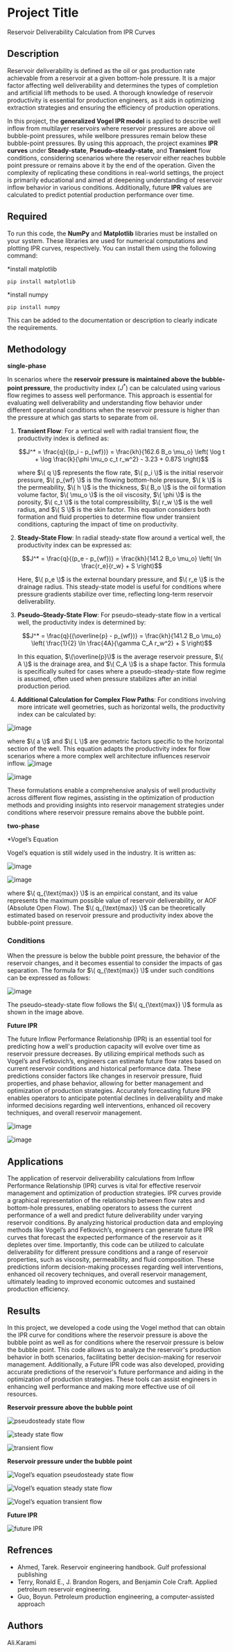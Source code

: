 # Project Title

Reservoir Deliverability Calculation from IPR Curves


## Description


Reservoir deliverability is defined as the oil or gas production rate achievable from a reservoir at a given bottom-hole pressure. It is a major factor affecting well deliverability and determines the types of completion and artificial lift methods to be used. A thorough knowledge of reservoir productivity is essential for production engineers, as it aids in optimizing extraction strategies and ensuring the efficiency of production operations.

In this project, the **generalized Vogel IPR model** is applied to describe well inflow from multilayer reservoirs where reservoir pressures are above oil bubble-point pressures, while wellbore pressures remain below these bubble-point pressures. By using this approach, the project examines **IPR curves** under **Steady-state**, **Pseudo–steady-state**, and **Transient** flow conditions, considering scenarios where the reservoir either reaches bubble point pressure or remains above it by the end of the operation. Given the complexity of replicating these conditions in real-world settings, the project is primarily educational and aimed at deepening understanding of reservoir inflow behavior in various conditions. Additionally, future **IPR** values are calculated to predict potential production performance over time.


## Required

To run this code, the **NumPy** and **Matplotlib** libraries must be installed on your system. These libraries are used for numerical computations and plotting IPR curves, respectively. You can install them using the following command:

*install matplotlib
```
pip install matplotlib
```
*install numpy
```
pip install numpy
```




This can be added to the documentation or description to clearly indicate the requirements.

## Methodology


**single-phase**

In scenarios where the **reservoir pressure is maintained above the bubble-point pressure**, the productivity index $( J^* )$ can be calculated using various flow regimes to assess well performance. This approach is essential for evaluating well deliverability and understanding flow behavior under different operational conditions when the reservoir pressure is higher than the pressure at which gas starts to separate from oil.

1. **Transient Flow**: For a vertical well with radial transient flow, the productivity index is defined as:

   $$J^* = \frac{q}{(p_i - p_{wf})} = \frac{kh}{162.6 B_o \mu_o} \left( \log t + \log \frac{k}{\phi \mu_o c_t r_w^2} - 3.23 + 0.87S \right)$$

   where $\( q \)$ represents the flow rate, $\( p_i \)$ is the initial reservoir pressure, $\( p_{wf} \)$ is the flowing bottom-hole pressure, $\( k \)$ is the permeability, $\( h \)$ is the thickness, $\( B_o \)$ is the oil formation volume factor, $\( \mu_o \)$ is the oil viscosity, $\( \phi \)$ is the porosity, $\( c_t \)$ is the total compressibility, $\( r_w \)$ is the well radius, and $\( S \)$ is the skin factor. This equation considers both formation and fluid properties to determine flow under transient conditions, capturing the impact of time on productivity.

2. **Steady-State Flow**: In radial steady-state flow around a vertical well, the productivity index can be expressed as:

   
   $$J^* = \frac{q}{(p_e - p_{wf})} = \frac{kh}{141.2 B_o \mu_o} \left( \ln \frac{r_e}{r_w} + S \right)$$

   Here, $\( p_e \)$ is the external boundary pressure, and $\( r_e \)$ is the drainage radius. This steady-state model is useful for conditions where pressure gradients stabilize over time, reflecting long-term reservoir deliverability.

3. **Pseudo–Steady-State Flow**: For pseudo–steady-state flow in a vertical well, the productivity index is determined by:

   
   $$J^* = \frac{q}{(\overline{p} - p_{wf})} = \frac{kh}{141.2 B_o \mu_o} \left( \frac{1}{2} \ln \frac{4A}{\gamma C_A r_w^2} + S \right)$$

   In this equation, $\(\overline{p}\)$  is the average reservoir pressure, $\( A \)$ is the drainage area, and $\( C_A \)$ is a shape factor. This formula is specifically suited for cases where a pseudo-steady-state flow regime is assumed, often used when pressure stabilizes after an initial production period.

4. **Additional Calculation for Complex Flow Paths**: For conditions involving more intricate well geometries, such as horizontal wells, the productivity index can be calculated by:

   
![image](https://github.com/user-attachments/assets/c1bdc5d7-8d3f-4e8f-9156-1f499f0f8a0c)


   where $\( a \)$ and $\( L \)$ are geometric factors specific to the horizontal section of the well. This equation adapts the productivity index for flow scenarios where a more complex well architecture influences reservoir inflow.
![image](https://github.com/user-attachments/assets/5a4e390d-0f20-4ed2-b519-b70db0c41de6)

![image](https://github.com/user-attachments/assets/95a8117b-9b96-476b-b8fb-77ffde4b0ab5)



These formulations enable a comprehensive analysis of well productivity across different flow regimes, assisting in the optimization of production methods and providing insights into reservoir management strategies under conditions where reservoir pressure remains above the bubble point.

**two-phase**

 *Vogel’s Equation
 
Vogel’s equation is still widely used in the industry. It is written as:

![image](https://github.com/user-attachments/assets/20cd449a-8ccb-4221-8894-d6d0cc453696)

![image](https://github.com/user-attachments/assets/b19cd486-8d04-4773-a004-7cc72f061609)



where $\( q_{\text{max}} \)$ is an empirical constant, and its value represents the maximum possible value of reservoir deliverability, or AOF (Absolute Open Flow). The $\( q_{\text{max}} \)$ can be theoretically estimated based on reservoir pressure and productivity index above the bubble-point pressure. 

###  Conditions

When the pressure is below the bubble point pressure, the behavior of the reservoir changes, and it becomes essential to consider the impacts of gas separation. The formula for $\( q_{\text{max}} \)$ under such conditions can be expressed as follows:

![image](https://github.com/user-attachments/assets/aaca1b1c-550e-49a3-98c6-89678226097d)


The pseudo–steady-state flow follows the $\( q_{\text{max}} \)$ formula as shown in the image above.


**Future IPR**



The future Inflow Performance Relationship (IPR) is an essential tool for predicting how a well's production capacity will evolve over time as reservoir pressure decreases. By utilizing empirical methods such as Vogel’s and Fetkovich’s, engineers can estimate future flow rates based on current reservoir conditions and historical performance data. These predictions consider factors like changes in reservoir pressure, fluid properties, and phase behavior, allowing for better management and optimization of production strategies. Accurately forecasting future IPR enables operators to anticipate potential declines in deliverability and make informed decisions regarding well interventions, enhanced oil recovery techniques, and overall reservoir management.

![image](https://github.com/user-attachments/assets/afefc09b-6b41-467b-890b-9293021b02e1)

![image](https://github.com/user-attachments/assets/de5313c8-af1f-4125-b746-631fd2363ac5)


## Applications




The application of reservoir deliverability calculations from Inflow Performance Relationship (IPR) curves is vital for effective reservoir management and optimization of production strategies. IPR curves provide a graphical representation of the relationship between flow rates and bottom-hole pressures, enabling operators to assess the current performance of a well and predict future deliverability under varying reservoir conditions. By analyzing historical production data and employing methods like Vogel’s and Fetkovich’s, engineers can generate future IPR curves that forecast the expected performance of the reservoir as it depletes over time. Importantly, this code can be utilized to calculate deliverability for different pressure conditions and a range of reservoir properties, such as viscosity, permeability, and fluid composition. These predictions inform decision-making processes regarding well interventions, enhanced oil recovery techniques, and overall reservoir management, ultimately leading to improved economic outcomes and sustained production efficiency.


## Results


In this project, we developed a code using the Vogel method that can obtain the IPR curve for conditions where the reservoir pressure is above the bubble point as well as for conditions where the reservoir pressure is below the bubble point. This code allows us to analyze the reservoir's production behavior in both scenarios, facilitating better decision-making for reservoir management. Additionally, a Future IPR code was also developed, providing accurate predictions of the reservoir's future performance and aiding in the optimization of production strategies. These tools can assist engineers in enhancing well performance and making more effective use of oil resources.

**Reservoir pressure above the bubble point**

![pseudosteady state flow](https://github.com/user-attachments/assets/54a56433-08ba-40d9-b16c-a08451acf88f)

![steady state flow](https://github.com/user-attachments/assets/b46c3b01-89e2-40be-83f9-58c5ba79011f)

![transient flow](https://github.com/user-attachments/assets/57eabca6-bb89-4dfd-a229-94b726a19d24)

**Reservoir pressure under the bubble point**

![Vogel’s equation pseudosteady state flow](https://github.com/user-attachments/assets/c82a0566-67a7-483f-8ef4-a511a7db3d00)

![Vogel’s equation steady state flow](https://github.com/user-attachments/assets/faec2101-0e95-4c8f-8c8a-c2109fef558c)

![Vogel’s equation transient flow](https://github.com/user-attachments/assets/9857630a-6766-4aef-97e0-5c42a9db3239)

**Future IPR**

![future IPR](https://github.com/user-attachments/assets/6f9e117f-efbb-4d8b-916d-5eae92bf99fb)










## Refrences
* Ahmed, Tarek. Reservoir engineering handbook. Gulf professional publishing
* Terry, Ronald E., J. Brandon Rogers, and Benjamin Cole Craft. Applied petroleum reservoir engineering.
* Guo, Boyun. Petroleum production engineering, a computer-assisted approach



## Authors

Ali.Karami



